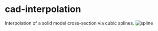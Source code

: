 # cad-interpolation
Interpolation of a solid model cross-section via cubic splines.
![spline](https://github.com/nikitasatcik/cad-interpolation/assets/8051031/2d4d08cf-d8c5-4010-bb2e-bc50f69d2e2d)
